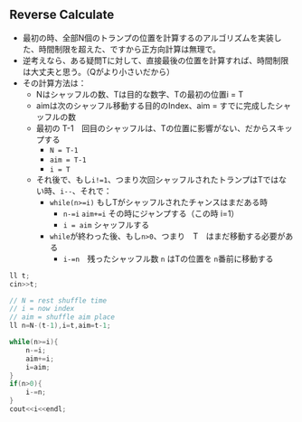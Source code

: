 ## Reverse Calculate

* 最初の時、全部N個のトランプの位置を計算するのアルゴリズムを実装した、時間制限を超えた、ですから正方向計算は無理で。
* 逆考えなら、ある疑問Tに対して、直接最後の位置を計算すれば、時間制限は大丈夫と思う。（Qがより小さいだから）
* その計算方法は：
  * Nはシャッフルの数、Tは目的な数字、Tの最初の位置i = T
  * aimは次のシャッフル移動する目的のIndex、aim = すでに完成したシャッフルの数
  * 最初の T-1　回目のシャッフルは、Tの位置に影響がない、だからスキップする
    * `N = T-1`
    * `aim = T-1`
    * `i = T`
  * それ後で、もし`i!=1`、つまり次回シャッフルされたトランプはTではない時、`i--`、それで：
    * `while(n>=i)` もしTがシャッフルされたチャンスはまだある時
      * `n-=i` `aim+=i` その時にジャンプする（この時 i=1）
      * `i = aim` シャッフルする
    * `while`が終わった後、もし`n>0`、つまり　T　はまだ移動する必要がある
      * `i-=n`　残ったシャッフル数 `n` はTの位置を `n`番前に移動する


```cpp
ll t;
cin>>t;

// N = rest shuffle time
// i = now index
// aim = shuffle aim place
ll n=N-(t-1),i=t,aim=t-1;

while(n>=i){
    n-=i;
    aim+=i;
    i=aim;
}
if(n>0){
    i-=n;
}
cout<<i<<endl;
```

